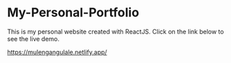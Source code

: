 # My-Personal-Portfolio
This is my personal website created with ReactJS. Click on the link below to see the live demo.

https://mulengangulale.netlify.app/
